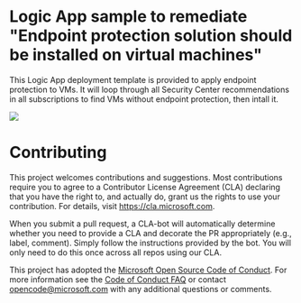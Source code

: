 # Logic App sample to remediate "Endpoint protection solution should be installed on virtual machines"

This Logic App deployment template is provided to apply endpoint protection to VMs. It will loop through all Security Center recommendations in all subscriptions to find VMs without endpoint protection, then intall it.

<a
href="https://portal.azure.com/#create/Microsoft.Template/uri/https%3A%2F%2Fraw.githubusercontent.com%2Fwilbug1git1%2FAzure-Security-Center%2Fwilbug1-enable-endpoint-protection%2FRemediation%2520scripts%2FEndpoint%2520protection%2520solution%2520should%2520be%2520installed%2520on%2520virtual%2520machines%2FLogic%2520App%2FEnable-Endpoint-Protection.json" target="_blank">
    <img src="http://azuredeploy.net/deploybutton.png"/>
</a>

# Contributing

This project welcomes contributions and suggestions.  Most contributions require you to agree to a
Contributor License Agreement (CLA) declaring that you have the right to, and actually do, grant us
the rights to use your contribution. For details, visit https://cla.microsoft.com.

When you submit a pull request, a CLA-bot will automatically determine whether you need to provide
a CLA and decorate the PR appropriately (e.g., label, comment). Simply follow the instructions
provided by the bot. You will only need to do this once across all repos using our CLA.

This project has adopted the [Microsoft Open Source Code of Conduct](https://opensource.microsoft.com/codeofconduct/).
For more information see the [Code of Conduct FAQ](https://opensource.microsoft.com/codeofconduct/faq/) or
contact [opencode@microsoft.com](mailto:opencode@microsoft.com) with any additional questions or comments.
